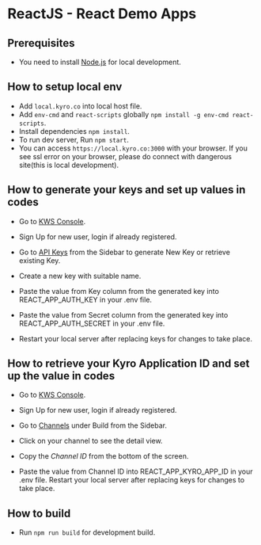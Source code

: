 # ReactJS - React Demo Apps

## Prerequisites

- You need to install [Node.js](https://nodejs.org/en) for local development.

## How to setup local env

- Add `local.kyro.co` into local host file.
- Add `env-cmd` and `react-scripts` globally `npm install -g env-cmd react-scripts`.
- Install dependencies `npm install`.
- To run dev server, Run `npm start`.
- You can access `https://local.kyro.co:3000` with your browser. If you see ssl error on your browser, please do connect with dangerous site(this is local development).

## How to generate your keys and set up values in codes

- Go to [KWS Console](https://console.kws.kyro.co).
- Sign Up for new user, login if already registered.
- Go to [API Keys](https://console.kws.kyro.co/apikeys) from the Sidebar to generate New Key or retrieve existing Key.
- Create a new key with suitable name.

- Paste the value from Key column from the generated key into REACT_APP_AUTH_KEY in your .env file.
- Paste the value from Secret column from the generated key into REACT_APP_AUTH_SECRET in your .env file.
- Restart your local server after replacing keys for changes to take place.

## How to retrieve your Kyro Application ID and set up the value in codes

- Go to [KWS Console](https://console.kws.kyro.co).
- Sign Up for new user, login if already registered.
- Go to [Channels](https://builder.kyro.co/channels) under Build from the Sidebar.
- Click on your channel to see the detail view.
- Copy the _Channel ID_ from the bottom of the screen.

- Paste the value from Channel ID into REACT_APP_KYRO_APP_ID in your .env file. Restart your local server after replacing keys for changes to take place.

## How to build

- Run `npm run build` for development build.
